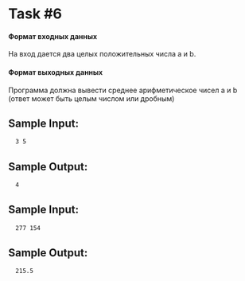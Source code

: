 # Task #6

#### Формат входных данных
На вход дается два целых положительных числа a и b.

#### Формат выходных данных
Программа должна вывести среднее арифметическое чисел a и b (ответ может быть целым числом или дробным)

## Sample Input:
```bash
  3 5
```

## Sample Output:

```bash
  4
```

## Sample Input:
```bash
  277 154
```

## Sample Output:

```bash
  215.5
```